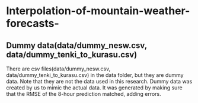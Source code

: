 # Interpolation-of-mountain-weather-forecasts-

## Dummy data(data/dummy_nesw.csv, data/dummy_tenki_to_kurasu.csv)
There are csv files(data/dummy_nesw.csv, data/dummy_tenki_to_kurasu.csv) in the data folder, but they are dummy data.
Note that they are not the data used in this research.
Dummy data was created by us to mimic the actual data.
It was generated by making sure that the RMSE of the 8-hour prediction matched, adding errors.